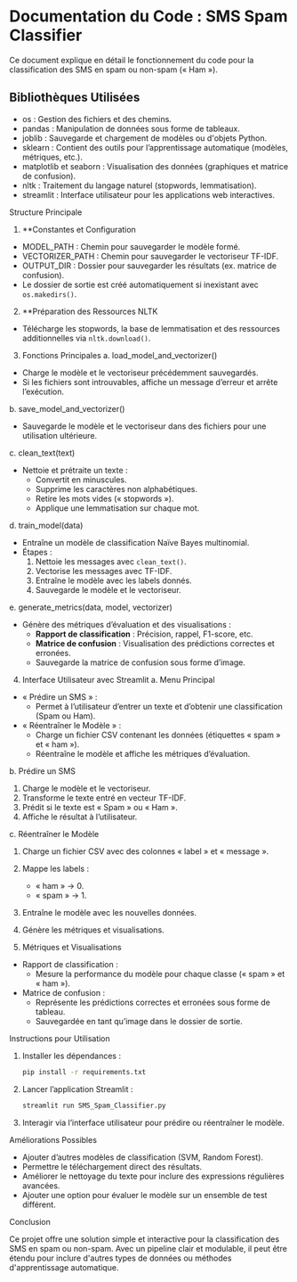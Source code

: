 # Documentation du Code : SMS Spam Classifier

Ce document explique en détail le fonctionnement du code pour la classification des SMS en spam ou non-spam (« Ham »). 

## Bibliothèques Utilisées
- os : Gestion des fichiers et des chemins.
- pandas : Manipulation de données sous forme de tableaux.
- joblib : Sauvegarde et chargement de modèles ou d'objets Python.
- sklearn : Contient des outils pour l’apprentissage automatique (modèles, métriques, etc.).
- matplotlib et seaborn : Visualisation des données (graphiques et matrice de confusion).
- nltk : Traitement du langage naturel (stopwords, lemmatisation).
- streamlit : Interface utilisateur pour les applications web interactives.

Structure Principale
1. **Constantes et Configuration
- MODEL_PATH : Chemin pour sauvegarder le modèle formé.
- VECTORIZER_PATH : Chemin pour sauvegarder le vectoriseur TF-IDF.
- OUTPUT_DIR : Dossier pour sauvegarder les résultats (ex. matrice de confusion).
- Le dossier de sortie est créé automatiquement si inexistant avec `os.makedirs()`.

2. **Préparation des Ressources NLTK
- Télécharge les stopwords, la base de lemmatisation et des ressources additionnelles via `nltk.download()`.

3. Fonctions Principales
a. load_model_and_vectorizer()
- Charge le modèle et le vectoriseur précédemment sauvegardés.
- Si les fichiers sont introuvables, affiche un message d’erreur et arrête l’exécution.

b. save_model_and_vectorizer()
- Sauvegarde le modèle et le vectoriseur dans des fichiers pour une utilisation ultérieure.

c. clean_text(text)
- Nettoie et prétraite un texte :
  - Convertit en minuscules.
  - Supprime les caractères non alphabétiques.
  - Retire les mots vides (« stopwords »).
  - Applique une lemmatisation sur chaque mot.

d. train_model(data)
- Entraîne un modèle de classification Naïve Bayes multinomial.
- Étapes :
  1. Nettoie les messages avec `clean_text()`.
  2. Vectorise les messages avec TF-IDF.
  3. Entraîne le modèle avec les labels donnés.
  4. Sauvegarde le modèle et le vectoriseur.

e. generate_metrics(data, model, vectorizer)
- Génère des métriques d’évaluation et des visualisations :
  - **Rapport de classification** : Précision, rappel, F1-score, etc.
  - **Matrice de confusion** : Visualisation des prédictions correctes et erronées.
  - Sauvegarde la matrice de confusion sous forme d’image.

4. Interface Utilisateur avec Streamlit
a. Menu Principal
- « Prédire un SMS » :
  - Permet à l’utilisateur d’entrer un texte et d’obtenir une classification (Spam ou Ham).
- « Réentraîner le Modèle » :
  - Charge un fichier CSV contenant les données (étiquettes « spam » et « ham »).
  - Réentraîne le modèle et affiche les métriques d’évaluation.

b. Prédire un SMS
1. Charge le modèle et le vectoriseur.
2. Transforme le texte entré en vecteur TF-IDF.
3. Prédit si le texte est « Spam » ou « Ham ».
4. Affiche le résultat à l’utilisateur.

c. Réentraîner le Modèle
1. Charge un fichier CSV avec des colonnes « label » et « message ».
2. Mappe les labels :
   - « ham » → 0.
   - « spam » → 1.
3. Entraîne le modèle avec les nouvelles données.
4. Génère les métriques et visualisations.

5. Métriques et Visualisations
- Rapport de classification :
  - Mesure la performance du modèle pour chaque classe (« spam » et « ham »).
- Matrice de confusion :
  - Représente les prédictions correctes et erronées sous forme de tableau.
  - Sauvegardée en tant qu’image dans le dossier de sortie.

Instructions pour Utilisation
1. Installer les dépendances :
   ```bash
   pip install -r requirements.txt
   ```
2. Lancer l’application Streamlit :
   ```bash
   streamlit run SMS_Spam_Classifier.py
   ```
3. Interagir via l’interface utilisateur pour prédire ou réentraîner le modèle.

Améliorations Possibles
- Ajouter d’autres modèles de classification (SVM, Random Forest).
- Permettre le téléchargement direct des résultats.
- Améliorer le nettoyage du texte pour inclure des expressions régulières avancées.
- Ajouter une option pour évaluer le modèle sur un ensemble de test différent.

Conclusion

Ce projet offre une solution simple et interactive pour la classification des SMS en spam ou non-spam. Avec un pipeline clair et modulable, il peut être étendu pour inclure d'autres types de données ou méthodes d'apprentissage automatique.
